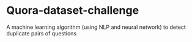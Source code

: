# Quora-dataset-challenge
A machine learning algorithm (using NLP and neural network) to detect duplicate pairs of questions
